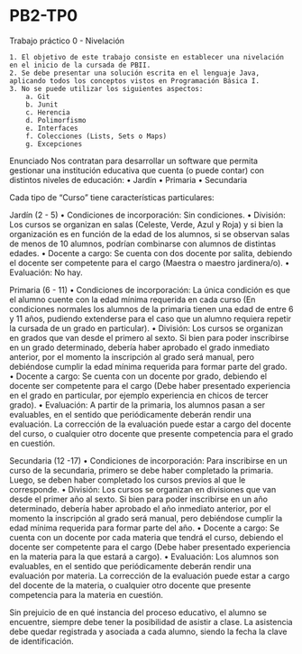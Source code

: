 # PB2-TP0

Trabajo práctico 0 - Nivelación

    1. El objetivo de este trabajo consiste en establecer una nivelación en el inicio de la cursada de PBII.
    2. Se debe presentar una solución escrita en el lenguaje Java, aplicando todos los conceptos vistos en Programación Básica I.
    3. No se puede utilizar los siguientes aspectos:
        a. Git
        b. Junit
        c. Herencia
        d. Polimorfismo
        e. Interfaces
        f. Colecciones (Lists, Sets o Maps)
        g. Excepciones

Enunciado
Nos contratan para desarrollar un software que permita gestionar una institución educativa que cuenta (o puede contar) con distintos niveles de educación:
    • Jardín
    • Primaria
    • Secundaria

Cada tipo de “Curso” tiene características particulares:

Jardín (2 - 5)
    • Condiciones de incorporación: Sin condiciones. 
    • División: Los cursos se organizan en salas (Celeste, Verde, Azul y Roja) y si bien la organización es en función de la edad de los alumnos, si se observan salas de menos de 10 alumnos, podrían combinarse con alumnos de distintas edades. 
    • Docente a cargo: Se cuenta con dos docente por salita, debiendo el docente ser competente para el cargo (Maestra o maestro jardinera/o).
    • Evaluación: No hay.

Primaria (6 - 11)
    • Condiciones de incorporación: La única condición es que el alumno cuente con la edad mínima requerida en cada curso (En condiciones normales los alumnos de la primaria tienen una edad de entre 6 y 11 años, pudiendo extenderse para el caso que un alumno requiera repetir la cursada de un grado en particular). 
    • División: Los cursos se organizan en grados que van desde el primero al sexto. Si bien para poder inscribirse en un grado determinado, debería haber aprobado el grado inmediato anterior, por el momento la inscripción al grado será manual, pero debiéndose cumplir la edad mínima requerida para formar parte del grado. 
    • Docente a cargo: Se cuenta con un docente por grado, debiendo el docente ser competente para el cargo (Debe haber presentado experiencia en el grado en particular, por ejemplo experiencia en chicos de tercer grado).
    • Evaluación: A partir de la primaria, los alumnos pasan a ser evaluables, en el sentido que periódicamente deberán rendir una evaluación. La corrección de la evaluación puede estar a cargo del docente del curso, o cualquier otro docente que presente competencia para el grado en cuestión.

Secundaria (12 -17)
    • Condiciones de incorporación: Para inscribirse en un curso de la secundaria, primero se debe haber completado la primaria. Luego, se deben haber completado los cursos previos al que le corresponde. 
        • División: Los cursos se organizan en divisiones que van desde el primer año al sexto. Si bien para poder inscribirse en un año determinado, debería haber aprobado el año inmediato anterior, por el momento la inscripción al grado será manual, pero debiéndose cumplir la edad mínima requerida para formar parte del año. 
    • Docente a cargo: Se cuenta con un docente por cada materia que tendrá el curso, debiendo el docente ser competente para el cargo (Debe haber presentado experiencia en la materia para la que estará a cargo).
    • Evaluación: Los alumnos son evaluables, en el sentido que periódicamente deberán rendir una evaluación por materia. La corrección de la evaluación puede estar a cargo del docente de la materia, o cualquier otro docente que presente competencia para la materia en cuestión.

Sin prejuicio de en qué instancia del proceso educativo, el alumno se encuentre, siempre debe tener la posibilidad de asistir a clase. La asistencia debe quedar registrada y asociada a cada alumno, siendo la fecha la clave de identificación.
